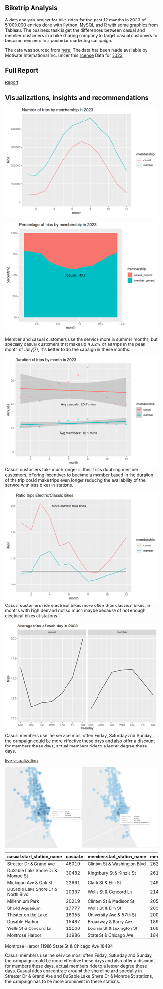 ## Biketrip Analysis

A data analysis project for bike rides for the past 12 months in 2023 of 5`000.000 entries done with Python, MySQL and R with some graphics from Tableau. The business task is get the differences between casual and member customers in a bike sharing company to target casual customers to become members in a posterior marketing campaign.

The data was sourced from [here](https://divvy-tripdata.s3.amazonaws.com/index.html), The data has been made available by
Motivate International Inc. under this [license](https://www.divvybikes.com/data-license-agreement)
Data for [2023](https://www.kaggle.com/datasets/ojquirogag/bike-ridership)

## Full Report

[Report](./Introduction_SQLload.pdf)

## Visualizations, insights and recommendations

![](./external_visuals/unnamed-chunk-22-1.png)

![](./external_visuals/unnamed-chunk-23-1.png)

Member and casual customers use the service more in summer months, but specially casual customers that make up 43.2% of all trips in the peak month of July(7), it's better to do the capaign in these months.

![](./external_visuals/unnamed-chunk-24-1.png)
Casual customers take much longer in their trips doubling member customers, offering incentives to become a member based in the duration of the trip could make trips even longer reducing the availability of the service with less bikes in stations.

![](./external_visuals/unnamed-chunk-25-1.png)
Casual customers ride electrical bikes more often than classical bikes, in months with high demand not so much maybe because of not enough electrical bikes at stations.

![](./external_visuals/unnamed-chunk-26-1.png)
Casual members use the service most often Friday, Saturday and Sunday, the campaign could be more effective these days and also offer a discount for members these days, actual members ride to a lesser degree these days.

[live visualization](https://public.tableau.com/app/profile/oscar.quiroga8687/viz/Densitymapridebikes/DensitymapofTOP250stations)

![Density map of stations](./external_visuals/concentration.png)

| casual.start_station_name | casual.n | member.start_station_name | member.n |
| --- | --- | --- | --- |
| Streeter Dr & Grand Ave | 46019 | Clinton St & Washington Blvd | 26207 |
| DuSable Lake Shore Dr & Monroe St | 30482 | Kingsbury St & Kinzie St | 26168 |
| Michigan Ave & Oak St | 22661 | Clark St & Elm St | 24996 |
| DuSable Lake Shore Dr & North Blvd | 20337 | Wells St & Concord Ln | 21417 |
| Millennium Park | 20219 | Clinton St & Madison St | 20591 |
| Shedd Aquarium | 17777 | Wells St & Elm St | 20394 |
| Theater on the Lake | 16355 | University Ave & 57th St | 20037 |
| Dusable Harbor | 15487 | Broadway & Barry Ave | 18955 |
| Wells St & Concord Ln | 12168 | Loomis St & Lexington St | 18898 |
| Montrose Harbor | 11986 | State St & Chicago Ave | 18484 |
Montrose Harbor	11986	State St & Chicago Ave	18484

Casual members use the service most often Friday, Saturday and Sunday, the campaign could be more
effective these days and also offer a discount for members these days, actual members ride to a lesser
degree these days.
Casual rides concentrate around the shoreline and specially in Streeter Dr & Grand Ave and DuSable Lake Shore Dr & Monroe St stations, the campaign has to be more prominent in these stations.
